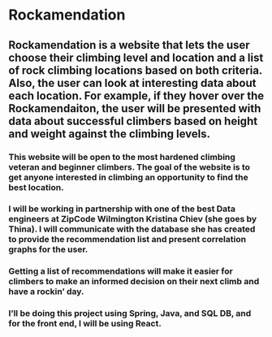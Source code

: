# Rockamendation

## Rockamendation is a website that lets the user choose their climbing level and location and a list of rock climbing locations based on both criteria. Also, the user can look at interesting data about each location. For example, if they hover over the Rockamendaiton, the user will be presented with data about successful climbers based on height and weight against the climbing levels.

### This website will be open to the most hardened climbing veteran and beginner climbers. The goal of the website is to get anyone interested in climbing an opportunity to find the best location.

### I will be working in partnership with one of the best Data engineers at ZipCode Wilmington Kristina Chiev (she goes by Thina). I will communicate with the database she has created to provide the recommendation list and present correlation graphs for the user. 

### Getting a list of recommendations will make it easier for climbers to make an informed decision on their next climb and have a rockin’ day.

### I’ll be doing this project using Spring, Java, and SQL DB, and for the front end, I will be using React.
